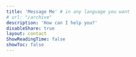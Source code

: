 ```yaml
---
title: 'Message Me' # in any language you want
# url: "/archive"
description: 'How can I help you?'
disableShare: true
layout: contact
ShowReadingTime: false
showToc: false
---
```

